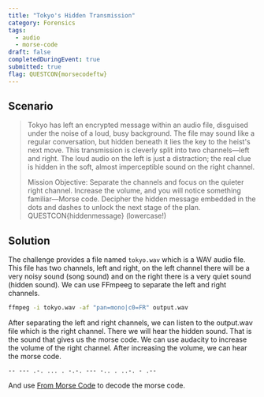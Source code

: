 ```yaml
---
title: "Tokyo's Hidden Transmission"
category: Forensics
tags: 
  - audio
  - morse-code
draft: false
completedDuringEvent: true
submitted: true
flag: QUESTCON{morsecodeftw}
---
```

## Scenario

> Tokyo has left an encrypted message within an audio file, disguised under the noise of a loud, busy background. The file may sound like a regular conversation, but hidden beneath it lies the key to the heist's next move. This transmission is cleverly split into two channels—left and right. The loud audio on the left is just a distraction; the real clue is hidden in the soft, almost imperceptible sound on the right channel.
>
> Mission Objective: Separate the channels and focus on the quieter right channel. Increase the volume, and you will notice something familiar—Morse code. Decipher the hidden message embedded in the dots and dashes to unlock the next stage of the plan. QUESTCON{hiddenmessage} (lowercase!)

## Solution

The challenge provides a file named `tokyo.wav` which is a WAV audio file. This file has two channels, left and right, on the left channel there will be a very noisy sound (song sound) and on the right there is a very quiet sound (hidden sound). We can use FFmpeeg to separate the left and right channels.

```sh
ffmpeg -i tokyo.wav -af "pan=mono|c0=FR" output.wav
```

After separating the left and right channels, we can listen to the output.wav file which is the right channel. There we will hear the hidden sound. That is the sound that gives us the morse code. We can use audacity to increase the volume of the right channel. After increasing the volume, we can hear the morse code. 

```
-- --- .-. ... . -.-. --- -.. . ..-. - .--
```

And use [From Morse Code](https://gchq.github.io/CyberChef/#recipe=From_Morse_Code('Space','Line%20feed')&input=LS0gLS0tIC4tLiAuLi4gLiAtLi0uIC0tLSAtLi4gLiAuLi0uIC0gLi0t) to decode the morse code.
